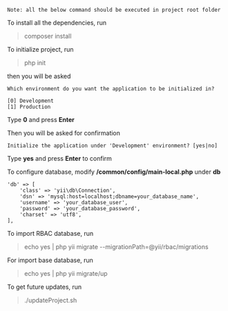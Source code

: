 ```
Note: all the below command should be executed in project root folder
```

To install all the dependencies, run
> composer install

To initialize project, run
> php init 

then you will be asked 
```
Which environment do you want the application to be initialized in?

[0] Development
[1] Production

```
Type **0** and press **Enter**

Then you will be asked for confirmation
```
Initialize the application under 'Development' environment? [yes|no] 
```
Type **yes** and press **Enter** to confirm

To configure database, modify **/common/config/main-local.php** under **db**
```
'db' => [
    'class' => 'yii\db\Connection',
    'dsn' => 'mysql:host=localhost;dbname=your_database_name',
    'username' => 'your_database_user',
    'password' => 'your_database_password',
    'charset' => 'utf8',
],
```
To import RBAC database, run
> echo yes | php yii migrate --migrationPath=@yii/rbac/migrations

For import base database, run

> echo yes | php yii migrate/up

To get future updates, run

> ./updateProject.sh